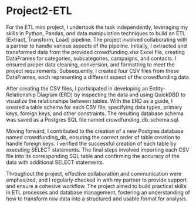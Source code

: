 # Project2-ETL
For the ETL mini project, I undertook the task independently, leveraging my skills in Python, Pandas, and data manipulation techniques to build an ETL (Extract, Transform, Load) pipeline. The project involved collaborating with a partner to handle various aspects of the pipeline. Initially, I extracted and transformed data from the provided crowdfunding.xlsx Excel file, creating DataFrames for categories, subcategories, campaigns, and contacts. I ensured proper data cleaning, conversion, and formatting to meet the project requirements. Subsequently, I created four CSV files from these DataFrames, each representing a different aspect of the crowdfunding data.

After creating the CSV files, I participated in developing an Entity-Relationship Diagram (ERD) by inspecting the data and using QuickDBD to visualize the relationships between tables. With the ERD as a guide, I created a table schema for each CSV file, specifying data types, primary keys, foreign keys, and other constraints. The resulting database schema was saved as a Postgres SQL file named crowdfunding_db_schema.sql.

Moving forward, I contributed to the creation of a new Postgres database named crowdfunding_db, ensuring the correct order of table creation to handle foreign keys. I verified the successful creation of each table by executing SELECT statements. The final steps involved importing each CSV file into its corresponding SQL table and confirming the accuracy of the data with additional SELECT statements.

Throughout the project, effective collaboration and communication were emphasized, and I regularly checked in with my partner to provide support and ensure a cohesive workflow. The project aimed to build practical skills in ETL processes and database management, fostering an understanding of how to transform raw data into a structured and usable format for analysis.
